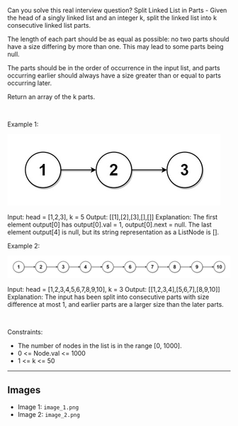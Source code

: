 Can you solve this real interview question? Split Linked List in Parts - Given the head of a singly linked list and an integer k, split the linked list into k consecutive linked list parts.

The length of each part should be as equal as possible: no two parts should have a size differing by more than one. This may lead to some parts being null.

The parts should be in the order of occurrence in the input list, and parts occurring earlier should always have a size greater than or equal to parts occurring later.

Return an array of the k parts.

 

Example 1:

![Example 1](./image_1.png)


Input: head = [1,2,3], k = 5
Output: [[1],[2],[3],[],[]]
Explanation:
The first element output[0] has output[0].val = 1, output[0].next = null.
The last element output[4] is null, but its string representation as a ListNode is [].


Example 2:

![Example 2](./image_2.png)


Input: head = [1,2,3,4,5,6,7,8,9,10], k = 3
Output: [[1,2,3,4],[5,6,7],[8,9,10]]
Explanation:
The input has been split into consecutive parts with size difference at most 1, and earlier parts are a larger size than the later parts.


 

Constraints:

 * The number of nodes in the list is in the range [0, 1000].
 * 0 <= Node.val <= 1000
 * 1 <= k <= 50

---

## Images

- Image 1: `image_1.png`
- Image 2: `image_2.png`
